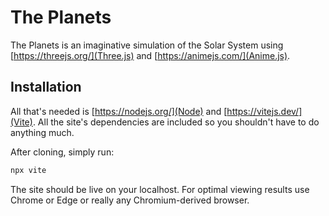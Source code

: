 # The Planets

The Planets is an imaginative simulation of the Solar System using
[https://threejs.org/](Three.js) and [https://animejs.com/](Anime.js).

## Installation

All that's needed is [https://nodejs.org/](Node) and [https://vitejs.dev/](Vite).
All the site's dependencies are included so you shouldn't have to do anything
much.

After cloning, simply run:

```sh
npx vite
```

The site should be live on your localhost. For optimal viewing results use Chrome or Edge
or really any Chromium-derived browser.
